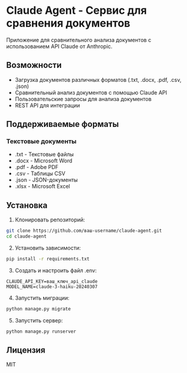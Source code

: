 # Claude Agent - Сервис для сравнения документов

Приложение для сравнительного анализа документов с использованием API Claude от Anthropic.

## Возможности

- Загрузка документов различных форматов (.txt, .docx, .pdf, .csv, .json)
- Сравнительный анализ документов с помощью Claude API
- Пользовательские запросы для анализа документов
- REST API для интеграции

## Поддерживаемые форматы

### Текстовые документы
- .txt - Текстовые файлы
- .docx - Microsoft Word
- .pdf - Adobe PDF
- .csv - Таблицы CSV
- .json - JSON-документы
- .xlsx - Microsoft Excel

## Установка

1. Клонировать репозиторий:
```bash
git clone https://github.com/ваш-username/claude-agent.git
cd claude-agent
```

2. Установить зависимости:
```bash
pip install -r requirements.txt
```

3. Создать и настроить файл .env:
```
CLAUDE_API_KEY=ваш_ключ_api_claude
MODEL_NAME=claude-3-haiku-20240307
```

4. Запустить миграции:
```bash
python manage.py migrate
```

5. Запустить сервер:
```bash
python manage.py runserver
```

## Лицензия

MIT 
